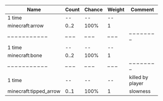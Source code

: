 | Name                   | Count | Chance | Weight | Comment          |
| ---------------------- | ----- | ------ | ------ | ---------------- |
| 1 time                 |    -- |     -- |     -- |                  |
| minecraft:arrow        |  0..2 |   100% |      1 |                  |
| – – – – – – – – – – –  | – – – | – – –  | – – –  | – – – – – – – –  |
| 1 time                 |    -- |     -- |     -- |                  |
| minecraft:bone         |  0..2 |   100% |      1 |                  |
| – – – – – – – – – – –  | – – – | – – –  | – – –  | – – – – – – – –  |
| 1 time                 |    -- |     -- |     -- | killed by player |
| minecraft:tipped_arrow |  0..1 |   100% |      1 | slowness         |